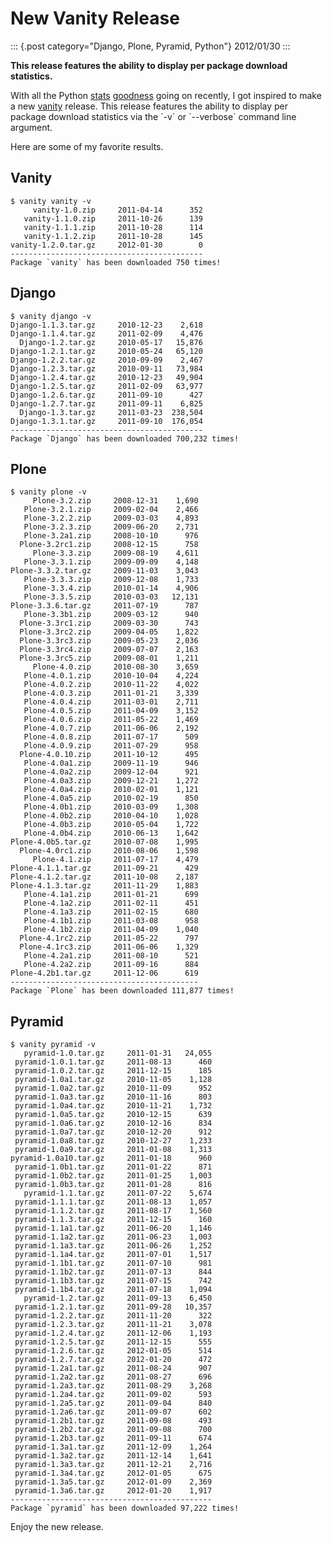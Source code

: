 # New Vanity Release

::: {.post category="Django, Plone, Pyramid, Python"}
2012/01/30
:::

**This release features the ability to display per package download
statistics.**

With all the Python [stats](http://crate.io/)
[goodness](http://python3wos.appspot.com/) going on recently, I got
inspired to make a new [vanity](http://pythonpackages.com/info/vanity)
release. This release features the ability to display per package
download statistics via the \`-v\` or \`\--verbose\` command line
argument.

Here are some of my favorite results.

## Vanity

    $ vanity vanity -v
         vanity-1.0.zip     2011-04-14      352
       vanity-1.1.0.zip     2011-10-26      139
       vanity-1.1.1.zip     2011-10-28      114
       vanity-1.1.2.zip     2011-10-28      145
    vanity-1.2.0.tar.gz     2012-01-30        0
    -------------------------------------------
    Package `vanity` has been downloaded 750 times!

## Django

    $ vanity django -v
    Django-1.1.3.tar.gz     2010-12-23    2,618
    Django-1.1.4.tar.gz     2011-02-09    4,476
      Django-1.2.tar.gz     2010-05-17   15,876
    Django-1.2.1.tar.gz     2010-05-24   65,120
    Django-1.2.2.tar.gz     2010-09-09    2,467
    Django-1.2.3.tar.gz     2010-09-11   73,984
    Django-1.2.4.tar.gz     2010-12-23   49,904
    Django-1.2.5.tar.gz     2011-02-09   63,977
    Django-1.2.6.tar.gz     2011-09-10      427
    Django-1.2.7.tar.gz     2011-09-11    6,825
      Django-1.3.tar.gz     2011-03-23  238,504
    Django-1.3.1.tar.gz     2011-09-10  176,054
    -------------------------------------------
    Package `Django` has been downloaded 700,232 times!

## Plone

    $ vanity plone -v
         Plone-3.2.zip     2008-12-31    1,690
       Plone-3.2.1.zip     2009-02-04    2,466
       Plone-3.2.2.zip     2009-03-03    4,893
       Plone-3.2.3.zip     2009-06-20    2,731
       Plone-3.2a1.zip     2008-10-10      976
      Plone-3.2rc1.zip     2008-12-15      758
         Plone-3.3.zip     2009-08-19    4,611
       Plone-3.3.1.zip     2009-09-09    4,148
    Plone-3.3.2.tar.gz     2009-11-03    3,043
       Plone-3.3.3.zip     2009-12-08    1,733
       Plone-3.3.4.zip     2010-01-14    4,906
       Plone-3.3.5.zip     2010-03-03   12,131
    Plone-3.3.6.tar.gz     2011-07-19      787
       Plone-3.3b1.zip     2009-03-12      940
      Plone-3.3rc1.zip     2009-03-30      743
      Plone-3.3rc2.zip     2009-04-05    1,822
      Plone-3.3rc3.zip     2009-05-23    2,036
      Plone-3.3rc4.zip     2009-07-07    2,163
      Plone-3.3rc5.zip     2009-08-01    1,211
         Plone-4.0.zip     2010-08-30    3,659
       Plone-4.0.1.zip     2010-10-04    4,224
       Plone-4.0.2.zip     2010-11-22    4,022
       Plone-4.0.3.zip     2011-01-21    3,339
       Plone-4.0.4.zip     2011-03-01    2,711
       Plone-4.0.5.zip     2011-04-09    3,152
       Plone-4.0.6.zip     2011-05-22    1,469
       Plone-4.0.7.zip     2011-06-06    2,192
       Plone-4.0.8.zip     2011-07-17      509
       Plone-4.0.9.zip     2011-07-29      958
      Plone-4.0.10.zip     2011-10-12      495
       Plone-4.0a1.zip     2009-11-19      946
       Plone-4.0a2.zip     2009-12-04      921
       Plone-4.0a3.zip     2009-12-21    1,272
       Plone-4.0a4.zip     2010-02-01    1,121
       Plone-4.0a5.zip     2010-02-19      850
       Plone-4.0b1.zip     2010-03-09    1,308
       Plone-4.0b2.zip     2010-04-10    1,028
       Plone-4.0b3.zip     2010-05-04    1,722
       Plone-4.0b4.zip     2010-06-13    1,642
    Plone-4.0b5.tar.gz     2010-07-08    1,995
      Plone-4.0rc1.zip     2010-08-06    1,598
         Plone-4.1.zip     2011-07-17    4,479
    Plone-4.1.1.tar.gz     2011-09-21      429
    Plone-4.1.2.tar.gz     2011-10-08    2,187
    Plone-4.1.3.tar.gz     2011-11-29    1,883
       Plone-4.1a1.zip     2011-01-21      699
       Plone-4.1a2.zip     2011-02-11      451
       Plone-4.1a3.zip     2011-02-15      680
       Plone-4.1b1.zip     2011-03-08      958
       Plone-4.1b2.zip     2011-04-09    1,040
      Plone-4.1rc2.zip     2011-05-22      797
      Plone-4.1rc3.zip     2011-06-06    1,329
       Plone-4.2a1.zip     2011-08-10      521
       Plone-4.2a2.zip     2011-09-16      884
    Plone-4.2b1.tar.gz     2011-12-06      619
    ------------------------------------------
    Package `Plone` has been downloaded 111,877 times!

## Pyramid

    $ vanity pyramid -v
       pyramid-1.0.tar.gz     2011-01-31   24,055
     pyramid-1.0.1.tar.gz     2011-08-13      460
     pyramid-1.0.2.tar.gz     2011-12-15      185
     pyramid-1.0a1.tar.gz     2010-11-05    1,128
     pyramid-1.0a2.tar.gz     2010-11-09      952
     pyramid-1.0a3.tar.gz     2010-11-16      803
     pyramid-1.0a4.tar.gz     2010-11-21    1,732
     pyramid-1.0a5.tar.gz     2010-12-15      639
     pyramid-1.0a6.tar.gz     2010-12-16      834
     pyramid-1.0a7.tar.gz     2010-12-20      912
     pyramid-1.0a8.tar.gz     2010-12-27    1,233
     pyramid-1.0a9.tar.gz     2011-01-08    1,313
    pyramid-1.0a10.tar.gz     2011-01-18      960
     pyramid-1.0b1.tar.gz     2011-01-22      871
     pyramid-1.0b2.tar.gz     2011-01-25    1,003
     pyramid-1.0b3.tar.gz     2011-01-28      816
       pyramid-1.1.tar.gz     2011-07-22    5,674
     pyramid-1.1.1.tar.gz     2011-08-13    1,057
     pyramid-1.1.2.tar.gz     2011-08-17    1,560
     pyramid-1.1.3.tar.gz     2011-12-15      160
     pyramid-1.1a1.tar.gz     2011-06-20    1,146
     pyramid-1.1a2.tar.gz     2011-06-23    1,003
     pyramid-1.1a3.tar.gz     2011-06-26    1,252
     pyramid-1.1a4.tar.gz     2011-07-01    1,517
     pyramid-1.1b1.tar.gz     2011-07-10      981
     pyramid-1.1b2.tar.gz     2011-07-13      844
     pyramid-1.1b3.tar.gz     2011-07-15      742
     pyramid-1.1b4.tar.gz     2011-07-18    1,094
       pyramid-1.2.tar.gz     2011-09-13    6,450
     pyramid-1.2.1.tar.gz     2011-09-28   10,357
     pyramid-1.2.2.tar.gz     2011-11-20      322
     pyramid-1.2.3.tar.gz     2011-11-21    3,078
     pyramid-1.2.4.tar.gz     2011-12-06    1,193
     pyramid-1.2.5.tar.gz     2011-12-15      555
     pyramid-1.2.6.tar.gz     2012-01-05      514
     pyramid-1.2.7.tar.gz     2012-01-20      472
     pyramid-1.2a1.tar.gz     2011-08-24      907
     pyramid-1.2a2.tar.gz     2011-08-27      696
     pyramid-1.2a3.tar.gz     2011-08-29    3,268
     pyramid-1.2a4.tar.gz     2011-09-02      593
     pyramid-1.2a5.tar.gz     2011-09-04      840
     pyramid-1.2a6.tar.gz     2011-09-07      602
     pyramid-1.2b1.tar.gz     2011-09-08      493
     pyramid-1.2b2.tar.gz     2011-09-08      700
     pyramid-1.2b3.tar.gz     2011-09-11      674
     pyramid-1.3a1.tar.gz     2011-12-09    1,264
     pyramid-1.3a2.tar.gz     2011-12-14    1,641
     pyramid-1.3a3.tar.gz     2011-12-21    2,716
     pyramid-1.3a4.tar.gz     2012-01-05      675
     pyramid-1.3a5.tar.gz     2012-01-09    2,369
     pyramid-1.3a6.tar.gz     2012-01-20    1,917
    ---------------------------------------------
    Package `pyramid` has been downloaded 97,222 times!

Enjoy the new release.
